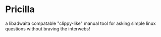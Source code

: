 # Pricilla
a libadwaita compatable "clippy-like" manual tool for asking simple linux questions without braving the interwebs!
